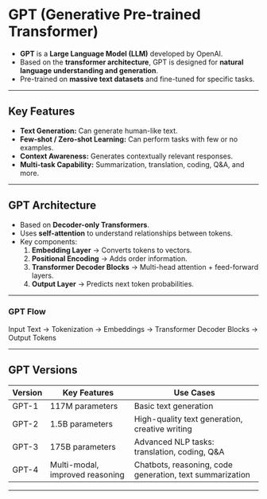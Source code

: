 # GPT (Generative Pre-trained Transformer)

- **GPT** is a **Large Language Model (LLM)** developed by OpenAI.  
- Based on the **transformer architecture**, GPT is designed for **natural language understanding and generation**.  
- Pre-trained on **massive text datasets** and fine-tuned for specific tasks.  

---

## Key Features

- **Text Generation:** Can generate human-like text.  
- **Few-shot / Zero-shot Learning:** Can perform tasks with few or no examples.  
- **Context Awareness:** Generates contextually relevant responses.  
- **Multi-task Capability:** Summarization, translation, coding, Q&A, and more.

---

## GPT Architecture

- Based on **Decoder-only Transformers**.  
- Uses **self-attention** to understand relationships between tokens.  
- Key components:  
  1. **Embedding Layer** → Converts tokens to vectors.  
  2. **Positional Encoding** → Adds order information.  
  3. **Transformer Decoder Blocks** → Multi-head attention + feed-forward layers.  
  4. **Output Layer** → Predicts next token probabilities.
 
---

### GPT Flow

Input Text → Tokenization → Embeddings → Transformer Decoder Blocks → Output Tokens

---

## GPT Versions

| Version | Key Features | Use Cases |
|---------|-------------|-----------|
| GPT-1   | 117M parameters | Basic text generation |
| GPT-2   | 1.5B parameters | High-quality text generation, creative writing |
| GPT-3   | 175B parameters | Advanced NLP tasks: translation, coding, Q&A |
| GPT-4   | Multi-modal, improved reasoning | Chatbots, reasoning, code generation, text summarization |

---
